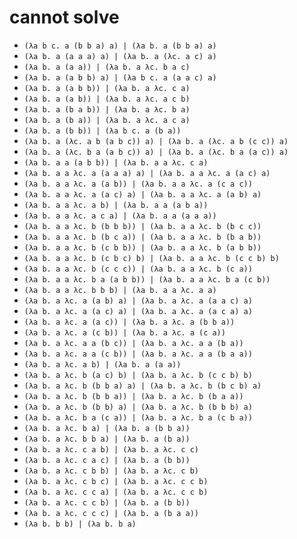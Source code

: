 # cannot solve

- `(λa b c. a (b b a) a) | (λa b. a (b b a) a)`
- `(λa b. a (a a a) a) | (λa b. a (λc. a c) a)`
- `(λa b. a (a a)) | (λa b. a λc. b a c)`
- `(λa b. a (a b b) a) | (λa b c. a (a a c) a)`
- `(λa b. a (a b b)) | (λa b. a λc. c a)`
- `(λa b. a (a b)) | (λa b. a λc. a c b)`
- `(λa b. a (b a b)) | (λa b. a λc. b a)`
- `(λa b. a (b a)) | (λa b. a λc. a c a)`
- `(λa b. a (b b)) | (λa b c. a (b a))`
- `(λa b. a (λc. a b (a b c)) a) | (λa b. a (λc. a b (c c)) a)`
- `(λa b. a (λc. b a (a b c)) a) | (λa b. a (λc. b a (a c)) a)`
- `(λa b. a a (a b b)) | (λa b. a a λc. c a)`
- `(λa b. a a λc. a (a a a) a) | (λa b. a a λc. a (a c) a)`
- `(λa b. a a λc. a (a b)) | (λa b. a a λc. a (c a c))`
- `(λa b. a a λc. a (a c) a) | (λa b. a a λc. a (a b) a)`
- `(λa b. a a λc. a b) | (λa b. a a (a b a))`
- `(λa b. a a λc. a c a) | (λa b. a a (a a a))`
- `(λa b. a a λc. b (b b b)) | (λa b. a a λc. b (b c c))`
- `(λa b. a a λc. b (b c a)) | (λa b. a a λc. b (b a b))`
- `(λa b. a a λc. b (c b b)) | (λa b. a a λc. b (a b b))`
- `(λa b. a a λc. b (c b c) b) | (λa b. a a λc. b (c c b) b)`
- `(λa b. a a λc. b (c c c)) | (λa b. a a λc. b (c a))`
- `(λa b. a a λc. b a (a b b)) | (λa b. a a λc. b a (c b))`
- `(λa b. a a λc. b b b) | (λa b. a a λc. a a)`
- `(λa b. a λc. a (a b) a) | (λa b. a λc. a (a a c) a)`
- `(λa b. a λc. a (a c) a) | (λa b. a λc. a (a c a) a)`
- `(λa b. a λc. a (a c)) | (λa b. a λc. a (b b a))`
- `(λa b. a λc. a (c b)) | (λa b. a λc. a (c a))`
- `(λa b. a λc. a a (b c)) | (λa b. a λc. a a (b a))`
- `(λa b. a λc. a a (c b)) | (λa b. a λc. a a (b a a))`
- `(λa b. a λc. a b) | (λa b. a (a a))`
- `(λa b. a λc. b (a c) b) | (λa b. a λc. b (c c b) b)`
- `(λa b. a λc. b (b b a) a) | (λa b. a λc. b (b c b) a)`
- `(λa b. a λc. b (b b a)) | (λa b. a λc. b (b a a))`
- `(λa b. a λc. b (b b) a) | (λa b. a λc. b (b b b) a)`
- `(λa b. a λc. b a (c a)) | (λa b. a λc. b a (c b a))`
- `(λa b. a λc. b a) | (λa b. a (b b a))`
- `(λa b. a λc. b b a) | (λa b. a (b a))`
- `(λa b. a λc. c a b) | (λa b. a λc. c c)`
- `(λa b. a λc. c a c) | (λa b. a (b b))`
- `(λa b. a λc. c b b) | (λa b. a λc. c b)`
- `(λa b. a λc. c b c) | (λa b. a λc. c c b)`
- `(λa b. a λc. c c a) | (λa b. a λc. c c b)`
- `(λa b. a λc. c c b) | (λa b. a (b b))`
- `(λa b. a λc. c c c) | (λa b. a (b a a))`
- `(λa b. b b) | (λa b. b a)`
